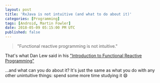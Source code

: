 ```yaml
---
layout: post
title: 'RxJava is not intuitive (and what to do about it)'
categories: [Programming]
tags: [Android, Martin Fowler]
date: 2018-05-09 05:15:00 PM UTC
published: false
---
```


<!-- May 10, 2018 01:15:00 AM Philippine Time -->

> "Functional reactive programming is not intuitive."

That's what Dan Lew said in his ["Introduction to Functional Reactive Programming"](http://blog.danlew.net/2017/07/27/an-introduction-to-functional-reactive-programming/)


<!--more-->


...and what can you do about it? It's just the same as what you do with any other unintuitive things: spend some more time studying it :smile:
